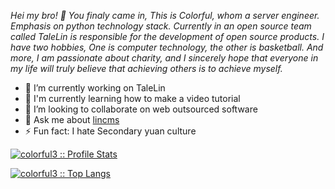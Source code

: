 *Hei my bro! 👋  You finaly came in, This is Colorful, whom a server engineer. Emphasis on python technology stack. Currently in an open source team called TaleLin is responsible for the development of open source products.
I have two hobbies, One is computer technology, the other is basketball. And more, I am passionate about charity, and I sincerely hope that everyone in my life will truly believe that achieving others is to achieve myself.*

- 🔭 I’m currently working on TaleLin
- 🌱 I'm currently learning how to make a video tutorial
- 👯 I’m looking to collaborate on web outsourced software
- 💬 Ask me about [lincms](https://doc.cms.talelin.com/)
- ⚡ Fun fact: I hate Secondary yuan culture


[![colorful3 :: Profile Stats](https://github-readme-stats.vercel.app/api?username=colorful3&show_icons=true&theme=synthwave)](https://github.com/anuraghazra/github-readme-stats)

[![colorful3 :: Top Langs](https://github-readme-stats.vercel.app/api/top-langs/?username=colorful3&langs_count=6&theme=synthwave&hide=JavaScript,CSS,HTML,PLpgSQL,Smarty&layout=compact)](https://github.com/anuraghazra/github-readme-stats)
